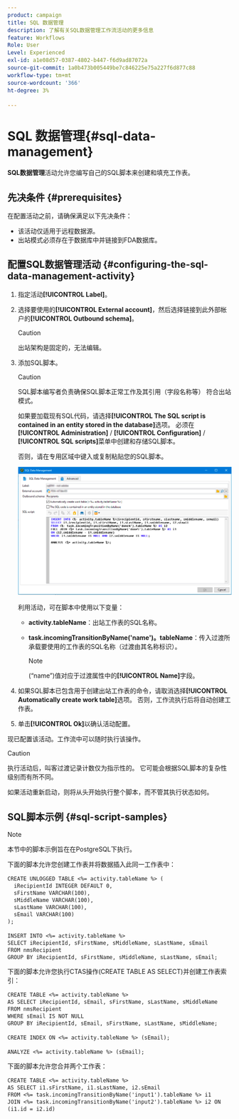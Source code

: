 ```yaml
---
product: campaign
title: SQL 数据管理
description: 了解有关SQL数据管理工作流活动的更多信息
feature: Workflows
Role: User
Level: Experienced
exl-id: a1e08d57-0387-4802-b447-f6d9ad87072a
source-git-commit: 1a0b473b005449be7c846225e75a227f6d877c88
workflow-type: tm+mt
source-wordcount: '366'
ht-degree: 3%

---
```


# SQL 数据管理{#sql-data-management}

**SQL数据管理**&#x200B;活动允许您编写自己的SQL脚本来创建和填充工作表。

## 先决条件 {#prerequisites}

在配置活动之前，请确保满足以下先决条件：

* 该活动仅适用于远程数据源。
* 出站模式必须存在于数据库中并链接到FDA数据库。


## 配置SQL数据管理活动 {#configuring-the-sql-data-management-activity}

1. 指定活动&#x200B;**[!UICONTROL Label]**。
1. 选择要使用的&#x200B;**[!UICONTROL External account]**，然后选择链接到此外部帐户的&#x200B;**[!UICONTROL Outbound schema]**。

   >[!CAUTION]
   >
   >出站架构是固定的，无法编辑。

1. 添加SQL脚本。

   >[!CAUTION]
   >
   >SQL脚本编写者负责确保SQL脚本正常工作及其引用（字段名称等） 符合出站模式。

   如果要加载现有SQL代码，请选择&#x200B;**[!UICONTROL The SQL script is contained in an entity stored in the database]**&#x200B;选项。 必须在&#x200B;**[!UICONTROL Administration]** / **[!UICONTROL Configuration]** / **[!UICONTROL SQL scripts]**&#x200B;菜单中创建和存储SQL脚本。

   否则，请在专用区域中键入或复制粘贴您的SQL脚本。

   ![](assets/sql_datamanagement.png)

   利用活动，可在脚本中使用以下变量：

   * **activity.tableName**：出站工作表的SQL名称。
   * **task.incomingTransitionByName(&#39;name&#39;)。tableName**：传入过渡所承载要使用的工作表的SQL名称（过渡由其名称标识）。

     >[!NOTE]
     >
     >(“name”)值对应于过渡属性中的&#x200B;**[!UICONTROL Name]**&#x200B;字段。

1. 如果SQL脚本已包含用于创建出站工作表的命令，请取消选择&#x200B;**[!UICONTROL Automatically create work table]**&#x200B;选项。 否则，工作流执行后将自动创建工作表。
1. 单击&#x200B;**[!UICONTROL Ok]**&#x200B;以确认活动配置。

现已配置该活动。工作流中可以随时执行该操作。

>[!CAUTION]
>
>执行活动后，叫客过渡记录计数仅为指示性的。 它可能会根据SQL脚本的复杂性级别而有所不同。
>  
>如果活动重新启动，则将从头开始执行整个脚本，而不管其执行状态如何。

## SQL脚本示例 {#sql-script-samples}

>[!NOTE]
>
>本节中的脚本示例旨在在PostgreSQL下执行。

下面的脚本允许您创建工作表并将数据插入此同一工作表中：

```
CREATE UNLOGGED TABLE <%= activity.tableName %> (
  iRecipientId INTEGER DEFAULT 0,
  sFirstName VARCHAR(100),
  sMiddleName VARCHAR(100),
  sLastName VARCHAR(100),
  sEmail VARCHAR(100)
);

INSERT INTO <%= activity.tableName %>
SELECT iRecipientId, sFirstName, sMiddleName, sLastName, sEmail
FROM nmsRecipient
GROUP BY iRecipientId, sFirstName, sMiddleName, sLastName, sEmail;
```

下面的脚本允许您执行CTAS操作(CREATE TABLE AS SELECT)并创建工作表索引：

```
CREATE TABLE <%= activity.tableName %>
AS SELECT iRecipientId, sEmail, sFirstName, sLastName, sMiddleName
FROM nmsRecipient
WHERE sEmail IS NOT NULL
GROUP BY iRecipientId, sEmail, sFirstName, sLastName, sMiddleName;

CREATE INDEX ON <%= activity.tableName %> (sEmail);

ANALYZE <%= activity.tableName %> (sEmail);
```

下面的脚本允许您合并两个工作表：

```
CREATE TABLE <%= activity.tableName %>
AS SELECT i1.sFirstName, i1.sLastName, i2.sEmail
FROM <%= task.incomingTransitionByName('input1').tableName %> i1
JOIN <%= task.incomingTransitionByName('input2').tableName %> i2 ON (i1.id = i2.id)
```
